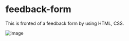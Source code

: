 # feedback-form
This is fronted of a feedback form by using HTML, CSS.

![image](https://github.com/adityaks-lts/feedback-form/assets/68063165/2ee1b30f-a01f-4030-8d1b-260d2f3810ba)

